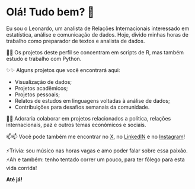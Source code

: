 # Olá! Tudo bem? 👋

Eu sou o Leonardo, um analista de Relações Internacionais interessado em estatística, análise e comunicação de dados. 
Hoje, divido minhas horas de trabalho como preparador de textos e analista de dados.

🌱🌱 Os projetos deste perfil se concentram em scripts de R, mas também estudo e trabalho com Python.

✨✨ Alguns projetos que você encontrará aqui:

  * Visualização de dados;
  * Projetos acadêmicos;
  * Projetos pessoais;
  * Relatos de estudos em linguagens voltadas à análise de dados;
  * Contribuições para desafios semanais da comunidade.

👯👯 Adoraria colaborar em projetos relacionados a política, relações internacionais, paz e outros temas econômicos e sociais.

📫📫 Você pode também me encontrar no [X](https://twitter.com/depauladiasleo), no [LinkedIN](https://www.linkedin.com/in/leonardo-dias-de-paula/) e no [Instagram](https://www.instagram.com/diasderevisao/)! 

⚡Trivia: sou músico nas horas vagas e amo poder falar sobre essa paixão.
⚡Ah e também: tenho tentado correr um pouco, para ter fôlego para esta vida corrida!

**Até já!**
